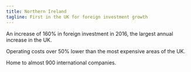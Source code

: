 ```yaml
---
title: Northern Ireland
tagline: First in the UK for foreign investment growth
---
```

An increase of 160% in foreign investment in 2016, the largest annual increase in the UK.


Operating costs over 50% lower than the most expensive areas of the UK.


Home to almost 900 international companies.
